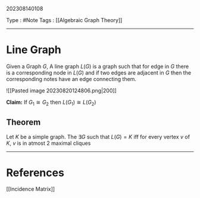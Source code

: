 202308140108

Type : #Note
Tags : [[Algebraic Graph Theory]]

---
# Line Graph
Given a Graph $G$, A line graph $L(G)$ is a graph such that for edge in $G$ there is a corresponding node in $L(G)$ and if two edges are adjacent in $G$ then the corresponding notes have an edge connecting them.

![[Pasted image 20230820124806.png|200]]

**Claim:** If $G_{1}\cong G_{2}$ then $L(G_{1})\cong L(G_{2})$ 

## Theorem
Let $K$ be a simple graph. The  $\exists G$ such that $L(G)=K$ iff for every vertex $v$ of $K$, $v$ is in atmost $2$ maximal cliques

---
# References
[[Incidence Matrix]]
